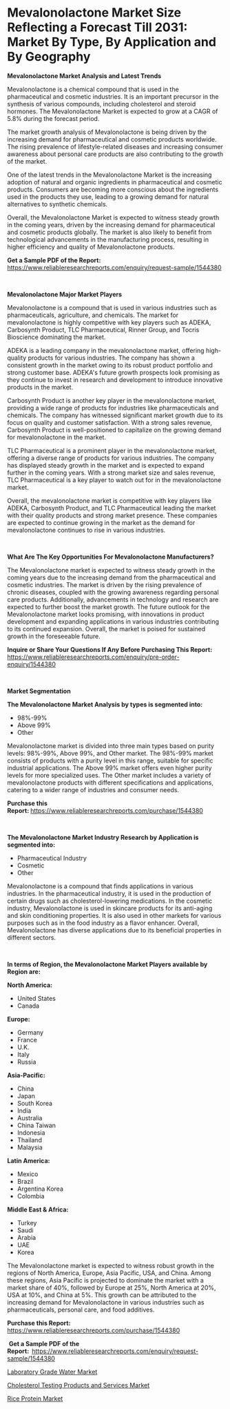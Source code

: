<p><h1>Mevalonolactone Market Size Reflecting a Forecast Till 2031: Market By Type, By Application and By Geography</h1></p><p><strong>Mevalonolactone Market Analysis and Latest Trends</strong></p>
<p><p>Mevalonolactone is a chemical compound that is used in the pharmaceutical and cosmetic industries. It is an important precursor in the synthesis of various compounds, including cholesterol and steroid hormones. The Mevalonolactone Market is expected to grow at a CAGR of 5.8% during the forecast period.</p><p>The market growth analysis of Mevalonolactone is being driven by the increasing demand for pharmaceutical and cosmetic products worldwide. The rising prevalence of lifestyle-related diseases and increasing consumer awareness about personal care products are also contributing to the growth of the market.</p><p>One of the latest trends in the Mevalonolactone Market is the increasing adoption of natural and organic ingredients in pharmaceutical and cosmetic products. Consumers are becoming more conscious about the ingredients used in the products they use, leading to a growing demand for natural alternatives to synthetic chemicals.</p><p>Overall, the Mevalonolactone Market is expected to witness steady growth in the coming years, driven by the increasing demand for pharmaceutical and cosmetic products globally. The market is also likely to benefit from technological advancements in the manufacturing process, resulting in higher efficiency and quality of Mevalonolactone products.</p></p>
<p><strong>Get a Sample PDF of the Report:&nbsp;</strong> <a href="https://www.reliableresearchreports.com/enquiry/request-sample/1544380">https://www.reliableresearchreports.com/enquiry/request-sample/1544380</a></p>
<p>&nbsp;</p>
<p><strong>Mevalonolactone Major Market Players</strong></p>
<p><p>Mevalonolactone is a compound that is used in various industries such as pharmaceuticals, agriculture, and chemicals. The market for mevalonolactone is highly competitive with key players such as ADEKA, Carbosynth Product, TLC Pharmaceutical, Rinner Group, and Tocris Bioscience dominating the market. </p><p>ADEKA is a leading company in the mevalonolactone market, offering high-quality products for various industries. The company has shown a consistent growth in the market owing to its robust product portfolio and strong customer base. ADEKA's future growth prospects look promising as they continue to invest in research and development to introduce innovative products in the market.</p><p>Carbosynth Product is another key player in the mevalonolactone market, providing a wide range of products for industries like pharmaceuticals and chemicals. The company has witnessed significant market growth due to its focus on quality and customer satisfaction. With a strong sales revenue, Carbosynth Product is well-positioned to capitalize on the growing demand for mevalonolactone in the market.</p><p>TLC Pharmaceutical is a prominent player in the mevalonolactone market, offering a diverse range of products for various industries. The company has displayed steady growth in the market and is expected to expand further in the coming years. With a strong market size and sales revenue, TLC Pharmaceutical is a key player to watch out for in the mevalonolactone market.</p><p>Overall, the mevalonolactone market is competitive with key players like ADEKA, Carbosynth Product, and TLC Pharmaceutical leading the market with their quality products and strong market presence. These companies are expected to continue growing in the market as the demand for mevalonolactone continues to rise in various industries.</p></p>
<p>&nbsp;</p>
<p><strong>What Are The Key Opportunities For Mevalonolactone Manufacturers?</strong></p>
<p><p>The Mevalonolactone market is expected to witness steady growth in the coming years due to the increasing demand from the pharmaceutical and cosmetic industries. The market is driven by the rising prevalence of chronic diseases, coupled with the growing awareness regarding personal care products. Additionally, advancements in technology and research are expected to further boost the market growth. The future outlook for the Mevalonolactone market looks promising, with innovations in product development and expanding applications in various industries contributing to its continued expansion. Overall, the market is poised for sustained growth in the foreseeable future.</p></p>
<p><strong>Inquire or Share Your Questions If Any Before Purchasing This Report:</strong> <a href="https://www.reliableresearchreports.com/enquiry/pre-order-enquiry/1544380">https://www.reliableresearchreports.com/enquiry/pre-order-enquiry/1544380</a></p>
<p>&nbsp;</p>
<p><strong>Market Segmentation</strong></p>
<p><strong>The Mevalonolactone Market Analysis by types is segmented into:</strong></p>
<p><ul><li>98%-99%</li><li>Above 99%</li><li>Other</li></ul></p>
<p><p>Mevalonolactone market is divided into three main types based on purity levels: 98%-99%, Above 99%, and Other market. The 98%-99% market consists of products with a purity level in this range, suitable for specific industrial applications. The Above 99% market offers even higher purity levels for more specialized uses. The Other market includes a variety of mevalonolactone products with different specifications and applications, catering to a wider range of industries and consumer needs.</p></p>
<p><strong>Purchase this Report:&nbsp;</strong><a href="https://www.reliableresearchreports.com/purchase/1544380">https://www.reliableresearchreports.com/purchase/1544380</a></p>
<p>&nbsp;</p>
<p><strong>The Mevalonolactone Market Industry Research by Application is segmented into:</strong></p>
<p><ul><li>Pharmaceutical Industry</li><li>Cosmetic</li><li>Other</li></ul></p>
<p><p>Mevalonolactone is a compound that finds applications in various industries. In the pharmaceutical industry, it is used in the production of certain drugs such as cholesterol-lowering medications. In the cosmetic industry, Mevalonolactone is used in skincare products for its anti-aging and skin conditioning properties. It is also used in other markets for various purposes such as in the food industry as a flavor enhancer. Overall, Mevalonolactone has diverse applications due to its beneficial properties in different sectors.</p></p>
<p>&nbsp;</p>
<p><strong>In terms of Region, the Mevalonolactone Market Players available by Region are:</strong></p>
<p>
    <p> <strong> North America: </strong>
        <ul>
            <li>United States</li>
            <li>Canada</li>
        </ul>
        </p> 
    <p> <strong> Europe: </strong>
        <ul>
            <li>Germany</li>
            <li>France</li>
            <li>U.K.</li>
            <li>Italy</li>
            <li>Russia</li>
        </ul>
        </p> 
    <p> <strong> Asia-Pacific: </strong>
        <ul>
            <li>China</li>
            <li>Japan</li>
            <li>South Korea</li>
            <li>India</li>
            <li>Australia</li>
            <li>China Taiwan</li>
            <li>Indonesia</li>
            <li>Thailand</li>
            <li>Malaysia</li>
        </ul>
        </p> 
    <p> <strong> Latin America: </strong>
        <ul>
            <li>Mexico</li>
            <li>Brazil</li>
            <li>Argentina Korea</li>
            <li>Colombia</li>
        </ul>
        </p> 
    <p> <strong> Middle East & Africa: </strong>
        <ul>
            <li>Turkey</li>
            <li>Saudi</li>
            <li>Arabia</li>
            <li>UAE</li>
            <li>Korea</li>
        </ul>
    </p>
    </p>
<p><p>The Mevalonolactone market is expected to witness robust growth in the regions of North America, Europe, Asia Pacific, USA, and China. Among these regions, Asia Pacific is projected to dominate the market with a market share of 40%, followed by Europe at 25%, North America at 20%, USA at 10%, and China at 5%. This growth can be attributed to the increasing demand for Mevalonolactone in various industries such as pharmaceuticals, personal care, and food additives.</p></p>
<p><strong>Purchase this Report: </strong><a href="https://www.reliableresearchreports.com/purchase/1544380">https://www.reliableresearchreports.com/purchase/1544380</a></p>
<p>&nbsp;<strong>Get a Sample PDF of the Report:&nbsp;&nbsp;</strong><a href="https://www.reliableresearchreports.com/enquiry/request-sample/1544380">https://www.reliableresearchreports.com/enquiry/request-sample/1544380</a></p>
<p><strong></strong></p>
<p><p><a href="https://view.publitas.com/reportprime-1/laboratory-grade-water-market-research-report-forecasted-for-period-from-2023-2030-by-market-type-market-application-and-region/">Laboratory Grade Water Market</a></p><p><a href="https://view.publitas.com/reportprime-1/cholesterol-testing-products-and-services-market-analysis-and-market-size-global-industry-overview-market-segmentation-and-forecast-2023-to-2030/">Cholesterol Testing Products and Services Market</a></p><p><a href="https://view.publitas.com/reportprime-1/rice-protein-market-size-growth-and-forecast-from-2024-2031/">Rice Protein Market</a></p></p>